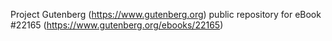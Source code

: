 Project Gutenberg (https://www.gutenberg.org) public repository for eBook #22165 (https://www.gutenberg.org/ebooks/22165)
